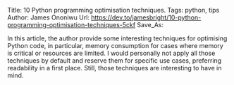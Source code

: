 Title: 10 Python programming optimisation techniques.
Tags: python, tips
Author: James Ononiwu
Url: https://dev.to/jamesbright/10-python-programming-optimisation-techniques-5ckf
Save_As:

In this article, the author provide some interesting techniques for optimising Python code, in particular, memory consumption for cases where memory is critical or resources are limited. I would personally not apply all those techniques by default and reserve them for specific use cases, preferring readability in a first place. Still, those techniques are interesting to have in mind.

